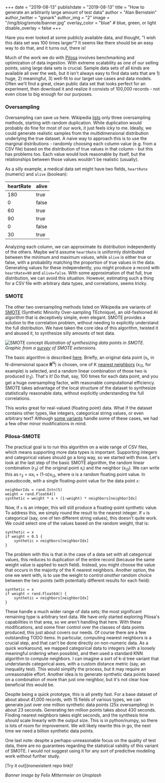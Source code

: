 +++
date = "2019-08-13"
publishdate = "2019-08-13"
title = "How to generate an arbitrarily large amount of test data"
author = "Alan Bernstein"
author_twitter = "gsnark"
author_img = "2"
image = "/img/blog/smote/banner.jpg"
overlay_color = "blue" # blue, green, or light
disable_overlay = false
+++

Have you ever looked at some publicly available data, and thought, "I wish this data set was 100 times larger"? It seems like there should be an easy way to do that, and it turns out, there is!

<!--more-->

Much of the work we do with [Pilosa](https://www.pilosa.com) involves benchmarking and optimization of data ingestion. With extreme scalability as one of our selling points, using large data sets is crucial. Sample data sets of all kinds are available all over the web, but it isn't always easy to find data sets that are 1) huge, 2) meaningful, 3) well-fit to our target use cases and data models. Often we'll find a great, clean public data set that looks perfect for an experiment, then download it and realize it consists of 100,000 records - not even close to big enough for our purposes.

### Oversampling

Oversampling can save us here. Wikipedia [lists](https://en.wikipedia.org/wiki/Oversampling_and_undersampling_in_data_analysis#Oversampling_techniques_for_classification_problems) only three oversampling methods, starting with random duplication. While duplication would probably do fine for most of our work, it just feels icky to me. Ideally, we could generate realistic samples from the multidimensional distribution underlying the true dataset. A naive way to approach this is to use the marginal distributions - randomly choosing each column value (e.g. from a CSV file) based on the distribution of true values in that column - but this has problems too. Each value would look reasonable by itself, but the relationships between those values wouldn't be realistic (usually). 

As a silly example, a medical data set might have two fields, `heartRate` (numeric) and `alive` (boolean):


 heartRate | alive 
-----------|-------
       180 | true  
         0 | false 
        60 | true  
        90 | true  
         0 | false 
        30 | true  


Analyzing each column, we can approximate its distribution independently of the others. Maybe we'd assume `heartRate` is uniformly distributed between the minimum and maximum values, while `alive` is either true or false, with a probability matching the proportion of true values in the data. Generating values for these independently, you might produce a record with `heartRate=90` and `alive=false`. With some approximation of that full, true distribution, we can avoid this situation. However, estimating such a thing for a CSV file with arbitrary data types, and correlations, seems tricky.

### SMOTE

The other two oversampling methods listed on Wikipedia are variants of [SMOTE](https://arxiv.org/pdf/1106.1813.pdf) (Synthetic Minority Over-sampling TEchnique), an old-fashioned AI algorithm that is deceptively simple, even elegant. SMOTE provides a solution to the correlation problem, without needing to explicitly understand the full distribution. We have taken the core idea of this algorithm, twisted it and abused it, to synthesize silly amounts of test data.

![SMOTE concept](/img/blog/smote/smote-diagram.png)
*Illustration of synthesizing data points in SMOTE. Graphic from a [survey](https://www.jair.org/index.php/jair/article/view/11192) of SMOTE extensions.*

The basic algorithm is described [here](https://www.cs.cmu.edu/afs/cs/project/jair/pub/volume16/chawla02a-html/node6.html). Briefly, an original data point (x<sub>i</sub>, in N-dimensional space **R**<sup>N</sup>) is chosen, one of K [nearest neighbors](https://en.wikipedia.org/wiki/K-nearest_neighbors_algorithm) (x<sub>i3</sub>, for example) is selected, and a random linear combination of those two is produced (r<sub>3</sub>). That's it! Do that, say, 100 times for each data point, and you get a huge oversampling factor, with reasonable computational efficiency. SMOTE takes advantage of the local structure of the dataset to synthesize statistically reasonable data, without explicitly understanding the full correlations.

This works great for real-valued (floating point) data. What if the dataset contains other types, like integers, categorical string values, or even arbitrary text? Although [some variants](https://www.cs.cmu.edu/afs/cs/project/jair/pub/volume16/chawla02a-html/node15.html) handle some of these cases, we had a few other minor modifications in mind.

### Pilosa-SMOTE

The practical goal is to run this algorithm on a wide range of CSV files, which means supporting more data types is important. Supporting integers and categorical values should go a long way, so we started with those. Let's look at the last step of the basic SMOTE algorithm, the random linear combination (r<sub>3</sub>) of the original point x<sub>i</sub>) and the neighbor (x<sub>i3</sub>). We can write this as r<sub>3</sub> = αx<sub>i</sub> + (1-α)x<sub>i3</sub>, where α is a random floating point value. In pseudocode, with a single floating-point value for the data point `x`:

```
neighborIdx = rand.Intn(5)
weight = rand.Float64()
synthetic = weight * x + (1-weight) * neighbors[neighborIdx]
```

Now, if `x` is an integer, this will still produce a floating-point synthetic value. To address this, we simply round the result to the nearest integer. If `x` is categorical (say, one of ten different string values), this doesn't quite work. We could select one of the values based on the random weight, that is:

```
synthetic = x
if weight < 0.5 {
    synthetic = neighbors[neighborIdx]
}
```

The problem with this is that in the case of a data set with all categorical values, this reduces to duplication of the entire record (because the same weight value is applied to each field). Instead, you might choose the value that occurs in the majority of the K nearest neighbors. Another option, the one we went with, is to use the weight to control *another* random choice between the two points (with potentially different results for each field):

```
synthetic = x
if weight < rand.Float64() {
    synthetic = neighbors[neighborIdx]
}
```

These handle a much wider range of data sets; the most significant remaining type is arbitrary text data. We have only started exploring Pilosa's capabilities in that area, so we aren't handling that here. With these modifications, and some finer control over the classes of data points produced, this just about covers our needs. Of course there are a few outstanding TODO items. In particular, computing nearest neighbors is a crucial step, and that can't be done directly on non-numeric data. As a quick workaround, we mapped categorical data to integers (with a loosely meaningful ordering when possible), and then used a standard KNN algorithm to compute neighbors. I can imagine a sort of k-d tree variant that understands categorical axes, with a custom distance metric (say, an inequality test). This would simplify the process, but it may require an unreasonable effort. Another idea is to generate synthetic data points based on a combination of more than just one neighbor, but it's not clear how beneficial this would be.

Despite being a quick prototype, this is all pretty fast. For a base dataset of about about 41,000 records, with 15 fields of various types, we can generate just over one million synthetic data points (25x oversampling) in about 23 seconds. Generating ten million points takes about 430 seconds. Finding nearest neighbors takes eight seconds, and the synthesis time *should* scale linearly with the output size. This is in python/numpy, so there is lots of room for improvement. We will likely rewrite this in go, the next time we need a billion synthetic data points.

One last note: despite a perhaps-unreasonable focus on the quality of test data, there are no guarantees regarding the statistical validity of this variant of SMOTE. I would not suggest using it for any sort of predictive modeling work without further study.

[Try it out](nonexistent repo link)!

_Banner image by Felix Mittermeier on Unsplash_
